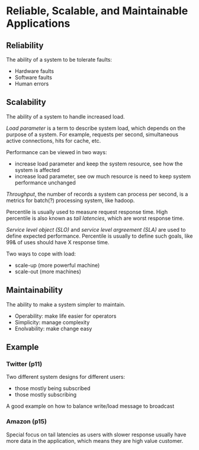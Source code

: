 # Reliable, Scalable, and Maintainable Applications

## Reliability

The ability of a system to be tolerate faults:
* Hardware faults
* Software faults
* Human errors

## Scalability

The ability of a system to handle increased load.

*Load parameter* is a term to describe system load, which depends on the purpose of a system. For example, requests per second, simultaneous active connections, hits for cache, etc.

Performance can be viewed in two ways:
* increase load parameter and keep the system resource, see how the system is affected
* increase load parameter, see ow much resource is need to keep system performance unchanged

*Throughput*, the number of records a system can process per second, is a metrics for batch(?) processing system, like hadoop.

Percentile is usually used to measure request response time. High percentile is also known as *tail latencies*, which are worst response time.

*Service level object (SLO)* and *service level argreement (SLA)* are used to define expected performance. Percentile is usually to define such goals, like 99& of uses should have X response time.

Two ways to cope with load:
* scale-up (more powerful machine)
* scale-out (more machines)

## Maintainability

The ability to make a system simpler to maintain.
* Operability: make life easier for operators
* Simplicity: manage complexity
* Enolvability: make change easy

## Example

### Twitter (p11)

Two different system designs for different users:
* those mostly being subscribed
* those mostly subscribing

A good example on how to balance write/load message to broadcast

###  Amazon (p15)

Special focus on tail latencies as users with slower response usually have more data in the application, which means they are high value customer.
